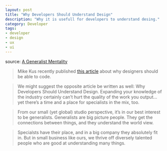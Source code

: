 ```yaml
---
layout: post
title: "Why Developers Should Understand Design"
description: "Why it is usefull for developers to understand desing."
category: Developer
tags:
- developer
- design
- ux
- ui
---
```


source: [A Generalist Mentality](http://gluue.com/2010/02/a-generalist-mentality/)

> Mike Kus recently published [this article](http://carsonified.com/blog/uncategorized/5-good-reasons-why-designers-should-code/) about why designers should be able to code.

> We might suggest the opposite article be written as well: Why Developers Should Understand Design. Expanding your knowledge of the industry certainly can’t hurt the quality of the work you output… yet there’s a time and a place for specialists in the mix, too.

> From our small (yet global) studio perspective, it’s in our best interest to be generalists. Generalists are big picture people. They get the connections between things, and they understand the world view.

> Specialsts have their place, and in a big company they absolutely fit in. But in small business like ours, we thrive off diversely talented people who are good at understanding many things.

